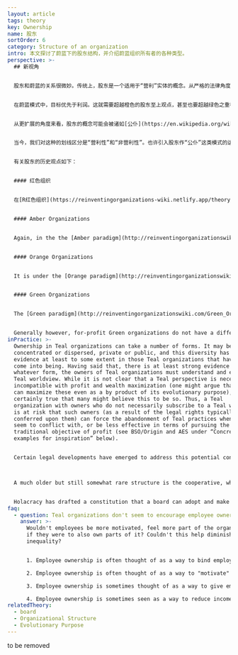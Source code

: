 ```yaml
---
layout: article
tags: theory
key: Ownership
name: 股东
sortOrder: 6
category: Structure of an organization
intro: 本文探讨了蔚蓝下的股东结构，并介绍蔚蓝组织所有者的各种类型。
perspective: >-
  ## 新视角


  股东和蔚蓝的关系很微妙。传统上，股东是一个适用于“营利”实体的概念。从严格的法律角度来看，现代“营利”组织，无论是独资企业、合伙企业还是有限公司，其存在的主要目的是为其所有者提供经济回报。事实上，发达国家围绕“营利”组织建立的整个法律框架反映了这样一种假设，公认利益是这类组织的目的。但正如本知识库在其他章节已经详细讨论过的那样，蔚蓝组织的目的远不止为其所有者提供经济回报。


  在蔚蓝模式中，目标优先于利润。这就需要超越橙色的股东至上观点，甚至也要超越绿色之重视多方利益相关者的观点。在蔚蓝阶段，虽然实现组织目标可能需要财政投资，而财政投资又可能使投资者在本组织中拥有合法的发言权，并有权获得公平的投资回报，但蔚蓝组织的存在并不仅仅是为股东服务。


  从更扩展的角度来看，股东的概念可能会被诸如[公仆](https://en.wikipedia.org/wiki/Stewardship)的概念所取代。如果蔚蓝组织是个活生生的生命体，人怎么可能拥有其整个或部分百分比？人怎么可能拥有一个（如蔚蓝组织这样一个）想要自我显化的能量呢？甚至人怎么可能拥有资产--比如制造机器的金属呢？人类才刚刚开始审视这些疑问，还没有得到真正的答案。在当今世界，股东已深深载入各组织必须遵守的法律框架。我们还没有发明或开始定义组织的“公仆”到底意味着什么（参见下面的“实践中”章节）。


  当今，我们对这种的划线区分是“营利性”和“非营利性”。也许引入股东作“公仆”这类模式的运作时，会让这种区别变得模糊，并据此发明一种崭新的更广泛适用的被法律承认的组织形式。


  有关股东的历史观点如下：


  #### 红色组织


  在[R红色组织](https://reinventingorganizations-wiki.netlify.app/theory/red-organizations/)中，股东往往是一个毫无意义的概念。因为其领导的合法性更多地来源于权力而不是某种所有权的建构。组织的目的是关于聚集进一步的权力，而不是经济回报。红色组织对股东的认知，通常跟领导权混为一谈。领导者也是所有者或股东家族的关键代表。


  #### Amber Organizations


  Again, in the the [Amber paradigm](http://reinventingorganizationswiki.com/Amber_Organizations), ownership is often an incongruous idea. Amber organizations frequently have a purpose other than financial return. There is no “owner” of the military, the church or government agencies. To the extent for-profit entities operate in the Amber paradigm, they typically balance the pursuit of financial return with some other objective such as self-preservation. Often family-owned, the owners can limit the strict pursuit of profit maximization in favor of interests like maintaining a legacy.


  #### Orange Organizations


  It is under the [Orange paradigm](http://reinventingorganizationswiki.com/Orange_Organizations), that the concept of ownership becomes paramount. A primary purpose of the classic Orange organization is to provide a financial return to its owners. This is reflected in the modern legal construct of a corporation, where shareholders have ultimate authority over management in proportion to their ownership. Management is legally obliged to seek a financial return for shareholders. This has resulted in widely dispersed ownership of organizations as well as ownership that can change through mechanisms like tradable shares. Each owner may have a tiny, and variable stake, but all are united in the pursuit of financial gain.


  #### Green Organizations


  The [Green paradigm](http://reinventingorganizationswiki.com/Green_Organizations) reacts to the Orange focus on shareholders and financial concerns by insisting on the importance of all stakeholders - employees, customers, communities, suppliers as well as shareholders. Thus, even “for profit” organizations are not solely for the benefit of owners: they ought also to take into account the plurality of interests included in its activities. The Corporate Social Responsibility (“CSR”) movement was born out of this perspective.


  Generally however, for-profit Green organizations do not have a different ownership structure than Orange organizations. When the owners of a Green organization all share the Green perspective, this tends not to create a problem. However, should some owners differ in their view of the importance of financial returns, conflict can ensue.
inPractice: >-
  Ownership in Teal organizations can take a number of forms. It may be
  concentrated or dispersed, private or public, and this diversity has been in
  evidence at least to some extent in those Teal organizations that have so far
  come into being. Having said that, there is at least strong evidence that in
  whatever form, the owners of Teal organizations must understand and embrace a
  Teal worldview. While it is not clear that a Teal perspective is necessarily
  incompatible with profit and wealth maximization (one might argue that Teal
  can maximize these even as a by product of its evolutionary purpose), it is
  certainly true that many might believe this to be so. Thus, a Teal
  organization with owners who do not necessarily subscribe to a Teal worldview
  is at risk that such owners (as a result of the legal rights typically
  conferred upon them) can force the abandonment of Teal practices when they
  seem to conflict with, or be less effective in terms of pursuing the more
  traditional objective of profit (see BSO/Origin and AES under “Concrete
  examples for inspiration” below).


  Certain legal developments have emerged to address this potential conflict, but they are not yet widespread. In the United States, some states recognize a “benefit corporation” as a type of for-profit entity that includes positive impact on society, workers, the community and the environment in addition to profit in its legally defined goals. In for-profit companies as we currently know them (the so-called C-Corporations), the organizations’ directors have a fiduciary duty to the shareholders, and to the shareholders only. They face the prospect of civil claims if they stray from their fiduciary duties by taking environmental or social concerns into account at the expense of shareholders. The duty of directors of benefit corporations is extended to include non-financial interests, such as social benefit, concerns of employees and suppliers, and environmental impact.^\[Laloux, Frederic (2014-02-09). Reinventing Organizations: A Guide to Creating Organizations Inspired by the Next Stage of Human Consciousness (Kindle Locations 5464-5467). Nelson Parker. Kindle Edition.]



  A much older but still somewhat rare structure is the cooperative, where ownership is placed with members (consumer cooperative) and/or employees (worker cooperative). However, while these organizations are presumably freed from a strict pursuit of profit, their purpose is to serve a single stakeholder group.


  Holacracy has drafted a constitution that a board can adopt and make binding, even to future shareholders. It gives shareholders a legitimate say in finance matters, but prevents them from unilaterally imposing a strategy, or from reverting to traditional management practices. Holacracy has done the legal footwork to make its constitution fit within US corporate law, and it is currently adapting the constitution to legal systems in other countries.^\[Laloux, Frederic (2014-02-09). Reinventing Organizations: A Guide to Creating Organizations Inspired by the Next Stage of Human Consciousness (Kindle Locations 5453-5457). Nelson Parker. Kindle Edition.]
faq:
  - question: Teal organizations don't seem to encourage employee ownership. How come?
    answer: >-
      Wouldn't employees be more motivated, feel more part of the organization
      if they were to also own parts of it? Couldn't this help diminish income
      inequality?


      1. Employee ownership is often thought of as a way to bind employees, especially the most talented and skilled, to the organization. From a Teal perspective that makes little sense. People should be free to pursue their calling. While that calling intersects with the purpose of the organization, then let people be part of it. And let them be free to leave when it is no longer the case. Profit sharing is an easy way for employees to benefit, but without having to buy stock, or be bought out, at a good or bad time.

      2. Employee ownership is often thought of as a way to "motivate" employees. Under Teal, intrinsic motivation (such as purpose) is considered much more powerful than extrinsic factors like financial compensation.

      3. Employee ownership is sometimes thought of as a way to give employees power and a voice. If employees have voting rights, they cannot simply be ignored. A self-managing structure distributes power anyway, and removes the need to do so via voting rights.

      4. Employee ownership is sometimes seen as a way to reduce income inequality by allowing employees to share in the value creation of the organization. This is valid when it comes to young organizations that might rapidly increase in value and have limited cash resources. In more established companies, income inequality can often more easily be reduced through salary setting and profit sharing.
relatedTheory:
  - board
  - Organizational Structure
  - Evolutionary Purpose
---
```

to be removed